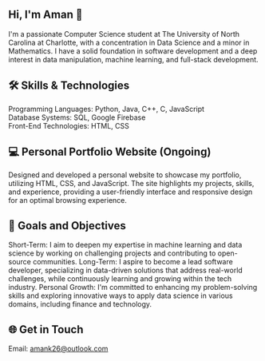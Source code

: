 ## Hi, I'm Aman 👋

I'm a passionate Computer Science student at The University of North Carolina at Charlotte, with a concentration in Data Science and a minor in Mathematics. I have a solid foundation in software development and a deep interest in data manipulation, machine learning, and full-stack development.

## 🛠️ Skills & Technologies
Programming Languages: Python, Java, C++, C, JavaScript <br>
Database Systems: SQL, Google Firebase <br>
Front-End Technologies: HTML, CSS

## 💻 Personal Portfolio Website (Ongoing)
Designed and developed a personal website to showcase my portfolio, utilizing HTML, CSS, and JavaScript. The site highlights my projects, skills, and experience, providing a user-friendly interface and responsive design for an optimal browsing experience.

## 🎯 Goals and Objectives
Short-Term: I aim to deepen my expertise in machine learning and data science by working on challenging projects and contributing to open-source communities.
Long-Term: I aspire to become a lead software developer, specializing in data-driven solutions that address real-world challenges, while continuously learning and growing within the tech industry.
Personal Growth: I'm committed to enhancing my problem-solving skills and exploring innovative ways to apply data science in various domains, including finance and technology.

## 🌐 Get in Touch
Email: amank26@outlook.com

<!--
**amank08/amank08** is a ✨ _special_ ✨ repository because its `README.md` (this file) appears on your GitHub profile.

Here are some ideas to get you started:

- 🔭 I’m currently working on ...
- 🌱 I’m currently learning ...
- 👯 I’m looking to collaborate on ...
- 🤔 I’m looking for help with ...
- 💬 Ask me about ...
- 📫 How to reach me: ...
- 😄 Pronouns: ...
- ⚡ Fun fact: ...
-->
